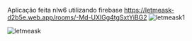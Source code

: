 Aplicação feita nlw6 utilizando firebase
https://letmeask-d2b5e.web.app/rooms/-Md-UXlGg4tgSxtYiBG2
![letmeask1](https://user-images.githubusercontent.com/47106171/123350262-fcb81100-d530-11eb-990a-ad2a4afd4cd4.gif)

![letmeask](https://user-images.githubusercontent.com/47106171/123350257-fb86e400-d530-11eb-9ce0-dda60ab4bbef.gif)
